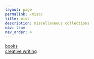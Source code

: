 ```yaml
---
layout: page
permalink: /misc/
title: misc
description: miscellaneous collections
nav: true
nav_order: 4
---
```


[books](/reading)<br>
[creative writing]({{site.wordpress_url}})<br>
